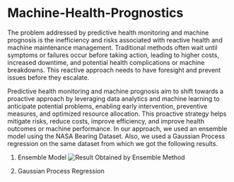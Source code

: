 # Machine-Health-Prognostics
The problem addressed by predictive health monitoring and machine prognosis is the inefficiency and risks associated with reactive health and machine maintenance management. Traditional methods often wait until symptoms or failures occur before taking action, leading to higher costs, increased downtime, and potential health complications or machine breakdowns. This reactive approach needs to have foresight and prevent issues before they escalate.

Predictive health monitoring and machine prognosis aim to shift towards a proactive approach by leveraging data analytics and machine learning to anticipate potential problems, enabling early intervention, preventive measures, and optimized resource allocation. This proactive strategy helps mitigate risks, reduce costs, improve efficiency, and improve health outcomes or machine performance.
In our approach, we used an ensemble model using the NASA Bearing Dataset. Also, we used a Gaussian Process regression on the same dataset from which we got the following results.

1. Ensemble Model
   ![Result Obtained by Ensemble Method]([https://github.com/username/repository/blob/master/path/to/image.png](https://github.com/vsingh10/Machine-Health-Prognostics/blob/main/Result_Ensemble_Model.png)https://github.com/vsingh10/Machine-Health-Prognostics/blob/main/Result_Ensemble_Model.png)

2. Gaussian Process Regression
